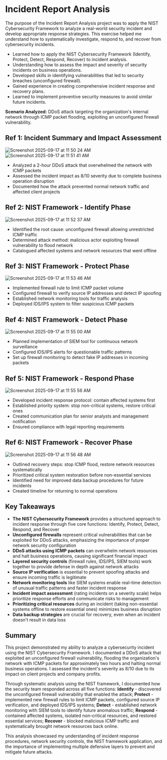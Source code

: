 # Incident Report Analysis

The purpose of the Incident Report Analysis project was to apply the NIST Cybersecurity Framework to analyze a real-world security incident and develop appropriate response strategies. This exercise helped me understand how to systematically investigate, respond to, and recover from cybersecurity incidents.

- Learned how to apply the NIST Cybersecurity Framework (Identify, Protect, Detect, Respond, Recover) to incident analysis.
- Understanding how to assess the impact and severity of security incidents on business operations.
- Developed skills in identifying vulnerabilities that led to security breaches (unconfigured firewall).
- Gained experience in creating comprehensive incident response and recovery plans.
- Learned to implement preventive security measures to avoid similar future incidents.

**Scenario Analyzed:** DDoS attack targeting the organization's internal network through ICMP packet flooding, exploiting an unconfigured firewall vulnerability.

## Ref 1: Incident Summary and Impact Assessment
![Screenshot 2025-09-17 at 11 50 24 AM](https://github.com/user-attachments/assets/4cea1551-8c06-45e1-9491-75381f4c393f)
![Screenshot 2025-09-17 at 11 51 41 AM](https://github.com/user-attachments/assets/9a1ce951-467f-4854-9e29-89f3500189d6)
- Analyzed a 2-hour DDoS attack that overwhelmed the network with ICMP packets
- Assessed the incident impact as 8/10 severity due to complete business operation disruption
- Documented how the attack prevented normal network traffic and affected client projects

## Ref 2: NIST Framework - Identify Phase
![Screenshot 2025-09-17 at 11 52 37 AM](https://github.com/user-attachments/assets/68b2d906-2931-4880-829c-590847036a42)
- Identified the root cause: unconfigured firewall allowing unrestricted ICMP traffic
- Determined attack method: malicious actor exploiting firewall vulnerability to flood network
- Catalogued affected systems and network resources that went offline

## Ref 3: NIST Framework - Protect Phase
![Screenshot 2025-09-17 at 11 53 46 AM](https://github.com/user-attachments/assets/da35ae50-9d7b-423b-998a-ae9d042ea8c5)
- Implemented firewall rule to limit ICMP packet volume
- Configured firewall to verify source IP addresses and detect IP spoofing
- Established network monitoring tools for traffic analysis
- Deployed IDS/IPS system to filter suspicious ICMP packets

## Ref 4: NIST Framework - Detect Phase
![Screenshot 2025-09-17 at 11 55 00 AM](https://github.com/user-attachments/assets/97076b50-663c-4529-b20a-898593e5d069)
- Planned implementation of SIEM tool for continuous network surveillance
- Configured IDS/IPS alerts for questionable traffic patterns
- Set up firewall monitoring to detect fake IP addresses in incoming packets

## Ref 5: NIST Framework - Respond Phase
![Screenshot 2025-09-17 at 11 55 56 AM](https://github.com/user-attachments/assets/d4d9c63b-cf24-4019-97b2-8db0968512ff)
- Developed incident response protocol: contain affected systems first
- Established priority system: stop non-critical systems, restore critical ones
- Created communication plan for senior analysts and management notification
- Ensured compliance with legal reporting requirements

## Ref 6: NIST Framework - Recover Phase
![Screenshot 2025-09-17 at 11 56 48 AM](https://github.com/user-attachments/assets/950e8df1-f6a4-4cce-8fe5-2c777b2e0f61)
- Outlined recovery steps: stop ICMP flood, restore network resources systematically
- Prioritized critical system restoration before non-essential services
- Identified need for improved data backup procedures for future incidents
- Created timeline for returning to normal operations

## Key Takeaways

- **The NIST Cybersecurity Framework** provides a structured approach to incident response through five core functions: Identify, Protect, Detect, Respond, and Recover
- **Unconfigured firewalls** represent critical vulnerabilities that can be exploited for DDoS attacks, emphasizing the importance of proper network security configuration
- **DDoS attacks using ICMP packets** can overwhelm network resources and halt business operations, causing significant financial impact
- **Layered security controls** (firewall rules, IDS/IPS, SIEM tools) work together to provide defense in depth against network attacks
- **Source IP verification** is essential to prevent spoofing attacks and ensure incoming traffic is legitimate
- **Network monitoring tools** like SIEM systems enable real-time detection of unusual traffic patterns and faster incident response
- **Incident impact assessment** (rating incidents on a severity scale) helps prioritize response efforts and communicate risks to management
- **Prioritizing critical resources** during an incident (taking non-essential systems offline to restore essential ones) minimizes business disruption
- **Data backup strategies** are crucial for recovery, even when an incident doesn't result in data loss

## Summary

This project demonstrated my ability to analyze a cybersecurity incident using the NIST Cybersecurity Framework. I documented a DDoS attack that exploited an unconfigured firewall vulnerability, flooding the organization's network with ICMP packets for approximately two hours and halting normal business operations. I assessed the incident's severity as 8/10 due to its impact on client projects and company profits.

Through systematic analysis using the NIST framework, I documented how the security team responded across all five functions: **Identify** - discovered the unconfigured firewall vulnerability that enabled the attack; **Protect** - implemented new firewall rules to limit ICMP packets, configured source IP verification, and deployed IDS/IPS systems; **Detect** - established network monitoring with SIEM tools to identify future anomalous traffic; **Respond** - contained affected systems, isolated non-critical resources, and restored essential services; **Recover** - blocked malicious ICMP traffic and systematically brought network resources back online.

This analysis showcased my understanding of incident response procedures, network security controls, the NIST framework application, and the importance of implementing multiple defensive layers to prevent and mitigate future attacks.
